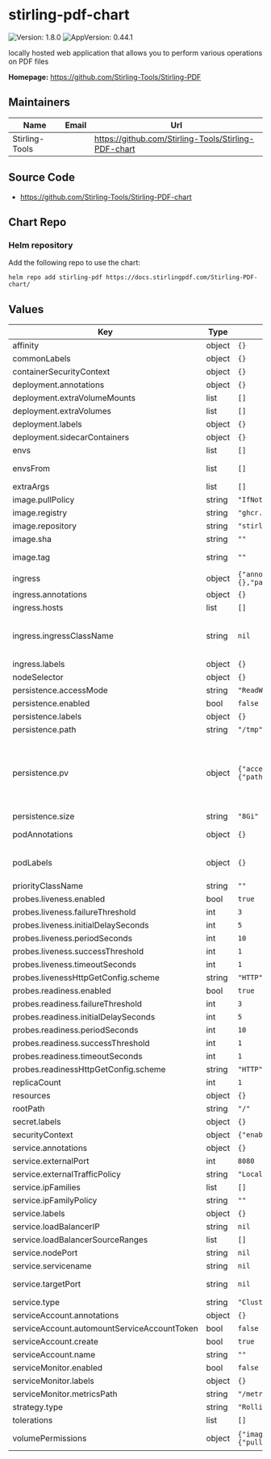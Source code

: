 # stirling-pdf-chart

![Version: 1.8.0](https://img.shields.io/badge/Version-1.8.0-informational?style=flat-square) ![AppVersion: 0.44.1](https://img.shields.io/badge/AppVersion-0.44.1-informational?style=flat-square)

locally hosted web application that allows you to perform various operations on PDF files

**Homepage:** <https://github.com/Stirling-Tools/Stirling-PDF>

## Maintainers

| Name | Email | Url |
| ---- | ------ | --- |
| Stirling-Tools |  | <https://github.com/Stirling-Tools/Stirling-PDF-chart> |

## Source Code

* <https://github.com/Stirling-Tools/Stirling-PDF-chart>

## Chart Repo

### Helm repository

Add the following repo to use the chart:

```console
helm repo add stirling-pdf https://docs.stirlingpdf.com/Stirling-PDF-chart/
```

## Values

| Key | Type | Default | Description |
|-----|------|---------|-------------|
| affinity | object | `{}` |  |
| commonLabels | object | `{}` | Labels to apply to all resources |
| containerSecurityContext | object | `{}` |  |
| deployment.annotations | object | `{}` | Stirling-pdf Deployment annotations |
| deployment.extraVolumeMounts | list | `[]` | Additional volumes to mount |
| deployment.extraVolumes | list | `[]` | Additional volumes |
| deployment.labels | object | `{}` |  |
| deployment.sidecarContainers | object | `{}` | of the chart's content, send notifications... |
| envs | list | `[]` | Environment variables to add to the stirling-pdf pods |
| envsFrom | list | `[]` | Environment variables from secrets or configmaps to add to the stirling-pdf pods |
| extraArgs | list | `[]` |  |
| image.pullPolicy | string | `"IfNotPresent"` |  |
| image.registry | string | `"ghcr.io"` |  |
| image.repository | string | `"stirling-tools/stirling-pdf"` |  |
| image.sha | string | `""` |  |
| image.tag | string | `""` | Overrides the image tag whose default is the chart appVersion. |
| ingress | object | `{"annotations":{},"enabled":false,"hosts":[],"ingressClassName":null,"labels":{},"pathType":"ImplementationSpecific"}` | Ingress for load balancer |
| ingress.annotations | object | `{}` | Stirling-pdf Ingress annotations |
| ingress.hosts | list | `[]` | Must be provided if Ingress is enabled |
| ingress.ingressClassName | string | `nil` | See https://kubernetes.io/blog/2020/04/02/improvements-to-the-ingress-api-in-kubernetes-1.18/#specifying-the-class-of-an-ingress |
| ingress.labels | object | `{}` | Stirling-pdf Ingress labels |
| nodeSelector | object | `{}` |  |
| persistence.accessMode | string | `"ReadWriteOnce"` |  |
| persistence.enabled | bool | `false` |  |
| persistence.labels | object | `{}` |  |
| persistence.path | string | `"/tmp"` |  |
| persistence.pv | object | `{"accessMode":"ReadWriteOnce","capacity":{"storage":"8Gi"},"enabled":false,"nfs":{"path":null,"server":null},"pvname":null}` | stirling-pdf data Persistent Volume Storage Class If defined, storageClassName: <storageClass> If set to "-", storageClassName: "", which disables dynamic provisioning If undefined (the default) or set to null, no storageClassName spec is   set, choosing the default provisioner.  (gp2 on AWS, standard on   GKE, AWS & OpenStack) storageClass: "-" volumeName: |
| persistence.size | string | `"8Gi"` |  |
| podAnnotations | object | `{}` | Read more about kube2iam to provide access to s3 https://github.com/jtblin/kube2iam |
| podLabels | object | `{}` | ref: https://kubernetes.io/docs/concepts/overview/working-with-objects/labels/ |
| priorityClassName | string | `""` |  |
| probes.liveness.enabled | bool | `true` |  |
| probes.liveness.failureThreshold | int | `3` |  |
| probes.liveness.initialDelaySeconds | int | `5` |  |
| probes.liveness.periodSeconds | int | `10` |  |
| probes.liveness.successThreshold | int | `1` |  |
| probes.liveness.timeoutSeconds | int | `1` |  |
| probes.livenessHttpGetConfig.scheme | string | `"HTTP"` |  |
| probes.readiness.enabled | bool | `true` |  |
| probes.readiness.failureThreshold | int | `3` |  |
| probes.readiness.initialDelaySeconds | int | `5` |  |
| probes.readiness.periodSeconds | int | `10` |  |
| probes.readiness.successThreshold | int | `1` |  |
| probes.readiness.timeoutSeconds | int | `1` |  |
| probes.readinessHttpGetConfig.scheme | string | `"HTTP"` |  |
| replicaCount | int | `1` |  |
| resources | object | `{}` |  |
| rootPath | string | `"/"` | Rootpath for the application |
| secret.labels | object | `{}` |  |
| securityContext | object | `{"enabled":true,"fsGroup":1000}` | does not allow this, try setting securityContext: {} |
| service.annotations | object | `{}` |  |
| service.externalPort | int | `8080` |  |
| service.externalTrafficPolicy | string | `"Local"` |  |
| service.ipFamilies | list | `[]` | Can be IPv4 and/or IPv6 |
| service.ipFamilyPolicy | string | `""` | set the ip family policy to configure dual-stack |
| service.labels | object | `{}` |  |
| service.loadBalancerIP | string | `nil` | Only valid if service.type: LoadBalancer |
| service.loadBalancerSourceRanges | list | `[]` | Only valid if service.type: LoadBalancer |
| service.nodePort | string | `nil` |  |
| service.servicename | string | `nil` |  |
| service.targetPort | string | `nil` | from deployment above. Leave empty to use stirling-pdf directly. |
| service.type | string | `"ClusterIP"` |  |
| serviceAccount.annotations | object | `{}` |  |
| serviceAccount.automountServiceAccountToken | bool | `false` |  |
| serviceAccount.create | bool | `true` |  |
| serviceAccount.name | string | `""` |  |
| serviceMonitor.enabled | bool | `false` |  |
| serviceMonitor.labels | object | `{}` |  |
| serviceMonitor.metricsPath | string | `"/metrics"` |  |
| strategy.type | string | `"RollingUpdate"` |  |
| tolerations | list | `[]` |  |
| volumePermissions | object | `{"image":{"pullPolicy":"Always","registry":"docker.io","repository":"bitnami/minideb","tag":"buster"}}` | volumePermissions: Change the owner of the persistent volume mountpoint to RunAsUser:fsGroup |
